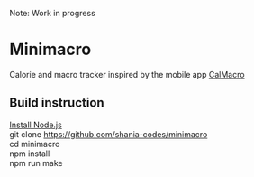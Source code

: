 Note: Work in progress

# Minimacro
Calorie and macro tracker inspired by the mobile app [CalMacro](https://calmacro.com)


## Build instruction 
[Install Node.js](https://nodejs.org/en/download/)  
git clone https://github.com/shania-codes/minimacro  
cd minimacro  
npm install  
npm run make  